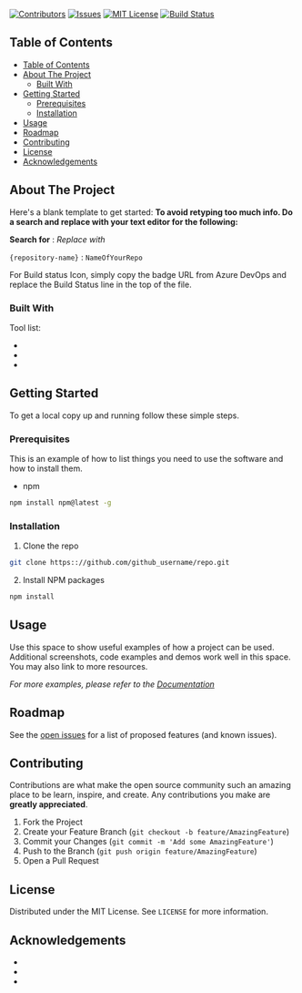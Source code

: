 [![Contributors][contributors-shield]][contributors-url]
[![Issues][issues-shield]][issues-url]
[![MIT License][license-shield]][license-url]
[![Build Status](https://dev.azure.com/dfds/YourAzureDevOpsProject/_apis/build/status/Name-Of-CI-Pipeline?branchName=master)](https://dev.azure.com/dfds/YourAzureDevOpsProject/_build/latest?definitionId=1378&branchName=master)

<!-- TABLE OF CONTENTS -->
## Table of Contents

- [Table of Contents](#table-of-contents)
- [About The Project](#about-the-project)
  - [Built With](#built-with)
- [Getting Started](#getting-started)
  - [Prerequisites](#prerequisites)
  - [Installation](#installation)
- [Usage](#usage)
- [Roadmap](#roadmap)
- [Contributing](#contributing)
- [License](#license)
- [Acknowledgements](#acknowledgements)



<!-- ABOUT THE PROJECT -->
## About The Project

Here's a blank template to get started:
**To avoid retyping too much info. Do a search and replace with your text editor for the following:**

**Search for** : *Replace with*

`{repository-name}` : `NameOfYourRepo`

For Build status Icon, simply copy the badge URL from Azure DevOps and replace the Build Status line in the top of the file.


### Built With

Tool list: 

* []()
* []()
* []()

<!-- GETTING STARTED -->
## Getting Started

To get a local copy up and running follow these simple steps.

### Prerequisites

This is an example of how to list things you need to use the software and how to install them.
* npm
```sh
npm install npm@latest -g
```

### Installation
 
1. Clone the repo
```sh
git clone https:://github.com/github_username/repo.git
```
2. Install NPM packages
```sh
npm install
```


<!-- USAGE EXAMPLES -->
## Usage

Use this space to show useful examples of how a project can be used. Additional screenshots, code examples and demos work well in this space. You may also link to more resources.

_For more examples, please refer to the [Documentation](https://example.com)_



<!-- ROADMAP -->
## Roadmap

See the [open issues](https://github.com/github_username/repo/issues) for a list of proposed features (and known issues).



<!-- CONTRIBUTING -->
## Contributing

Contributions are what make the open source community such an amazing place to be learn, inspire, and create. Any contributions you make are **greatly appreciated**.

1. Fork the Project
2. Create your Feature Branch (`git checkout -b feature/AmazingFeature`)
3. Commit your Changes (`git commit -m 'Add some AmazingFeature'`)
4. Push to the Branch (`git push origin feature/AmazingFeature`)
5. Open a Pull Request



<!-- LICENSE -->
## License

Distributed under the MIT License. See `LICENSE` for more information.


<!-- ACKNOWLEDGEMENTS -->
## Acknowledgements

* []()
* []()
* []()


<!-- MARKDOWN LINKS & IMAGES -->
<!-- https://www.markdownguide.org/basic-syntax/#reference-style-links -->
[contributors-shield]: https://img.shields.io/github/contributors/dfds/{repository-name}?style=plastic
[contributors-url]: https://github.com/dfds/{repository-name}/graphs/contributors
[issues-shield]: https://img.shields.io/github/issues/dfds/{repository-name}?style=plastic
[issues-url]: https://github.com/dfds/{repository-name}/issues
[license-shield]: https://img.shields.io/github/license/dfds/{repository-name}?style=plastic
[license-url]: https://github.com/dfds/{repository-name}/blob/master/LICENSE